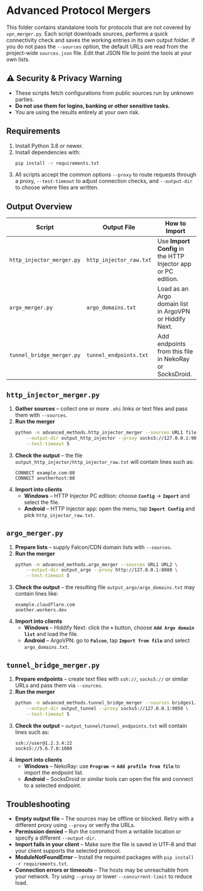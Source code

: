 # Advanced Protocol Mergers

This folder contains standalone tools for protocols that are not covered by
`vpn_merger.py`. Each script downloads sources, performs a quick connectivity
check and saves the working entries in its own output folder. If you do not pass
the `--sources` option, the default URLs are read from the project-wide
`sources.json` file. Edit that JSON file to point the tools at your own lists.

## ⚠️ Security & Privacy Warning

- These scripts fetch configurations from public sources run by unknown parties.
- **Do not use them for logins, banking or other sensitive tasks.**
- You are using the results entirely at your own risk.

## Requirements
1. Install Python 3.8 or newer.
2. Install dependencies with:
   ```bash
   pip install -r requirements.txt
   ```
3. All scripts accept the common options `--proxy` to route requests through a
   proxy, `--test-timeout` to adjust connection checks, and `--output-dir` to
   choose where files are written.

## Output Overview

| Script | Output File | How to Import |
| ------ | ----------- | ------------- |
| `http_injector_merger.py` | `http_injector_raw.txt` | Use **Import Config** in the HTTP Injector app or PC edition. |
| `argo_merger.py` | `argo_domains.txt` | Load as an Argo domain list in ArgoVPN or Hiddify Next. |
| `tunnel_bridge_merger.py` | `tunnel_endpoints.txt` | Add endpoints from this file in NekoRay or SocksDroid. |

## `http_injector_merger.py`
1. **Gather sources** – collect one or more `.ehi` links or text files and pass them with `--sources`.
2. **Run the merger**
   ```bash
   python -m advanced_methods.http_injector_merger --sources URL1 file.txt \
       --output-dir output_http_injector --proxy socks5://127.0.0.1:9050 \
       --test-timeout 5
   ```
3. **Check the output** – the file `output_http_injector/http_injector_raw.txt` will contain lines such as:
   ```
   CONNECT example.com:80
   CONNECT anotherhost:80
   ```
4. **Import into clients**
   - **Windows** – HTTP Injector PC edition: choose **`Config`** → **`Import`** and select the file.
   - **Android** – HTTP Injector app: open the menu, tap **`Import Config`** and pick `http_injector_raw.txt`.

## `argo_merger.py`
1. **Prepare lists** – supply Falcon/CDN domain lists with `--sources`.
2. **Run the merger**
   ```bash
   python -m advanced_methods.argo_merger --sources URL1 URL2 \
       --output-dir output_argo --proxy http://127.0.0.1:8080 \
       --test-timeout 5
   ```
3. **Check the output** – the resulting file `output_argo/argo_domains.txt` may contain lines like:
   ```
   example.cloudflare.com
   another.workers.dev
   ```
4. **Import into clients**
   - **Windows** – Hiddify Next: click the **`+`** button, choose **`Add Argo domain list`** and load the file.
   - **Android** – ArgoVPN: go to **`Falcon`**, tap **`Import from file`** and select `argo_domains.txt`.

## `tunnel_bridge_merger.py`
1. **Prepare endpoints** – create text files with `ssh://`, `socks5://` or similar URLs and pass them via `--sources`.
2. **Run the merger**
   ```bash
   python -m advanced_methods.tunnel_bridge_merger --sources bridges1.txt bridges2.txt \
       --output-dir output_tunnel --proxy socks5://127.0.0.1:9050 \
       --test-timeout 5
   ```
3. **Check the output** – `output_tunnel/tunnel_endpoints.txt` will contain lines such as:
   ```
   ssh://user@1.2.3.4:22
   socks5://5.6.7.8:1080
   ```
4. **Import into clients**
   - **Windows** – NekoRay: use **`Program`** → **`Add profile from file`** to import the endpoint list.
   - **Android** – SocksDroid or similar tools can open the file and connect to a selected endpoint.

## Troubleshooting
- **Empty output file** – The sources may be offline or blocked. Retry with a
  different proxy using `--proxy` or verify the URLs.
- **Permission denied** – Run the command from a writable location or specify a
  different `--output-dir`.
- **Import fails in your client** – Make sure the file is saved in UTF‑8 and that
  your client supports the selected protocol.
- **ModuleNotFoundError** – Install the required packages with
  `pip install -r requirements.txt`.
- **Connection errors or timeouts** – The hosts may be unreachable from your
  network. Try using `--proxy` or lower `--concurrent-limit` to reduce load.

